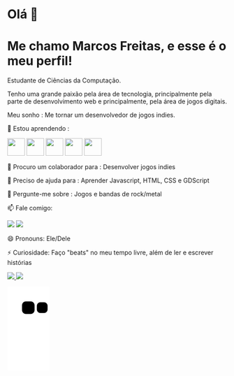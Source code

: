 # Olá 👋
# Me chamo Marcos Freitas, e esse é o meu perfil!

Estudante de Ciências da Computação.

Tenho uma grande paixão pela área de tecnologia, principalmente pela parte de desenvolvimento web e principalmente, pela área de jogos digitais.

Meu sonho : Me tornar um desenvolvedor de jogos indies.

🌱 Estou aprendendo : 

<img src="https://cdn.jsdelivr.net/gh/devicons/devicon/icons/javascript/javascript-original.svg" width="40" height="40"/>    <img src="https://cdn.jsdelivr.net/gh/devicons/devicon/icons/git/git-original.svg" width="40" height="40" /> <img src="https://cdn.jsdelivr.net/gh/devicons/devicon/icons/html5/html5-original.svg" width="40" height="40" />   <img src="https://cdn.jsdelivr.net/gh/devicons/devicon/icons/css3/css3-original.svg" width="40" height="40" /> <img src="https://cdn.jsdelivr.net/gh/devicons/devicon/icons/godot/godot-original.svg" width ="40" height = "40" />

👯 Procuro um colaborador para : Desenvolver jogos indies

🤔 Preciso de ajuda para : Aprender Javascript, HTML, CSS e GDScript

💬 Pergunte-me sobre : Jogos e bandas de rock/metal 

📫 Fale comigo: 

<div>
<a href="https://www.linkedin.com/in/marcosviniciuscruz/" target="_blank"><img src="https://img.shields.io/badge/-LinkedIn-%230077B5?style=for-the-badge&logo=linkedin&logoColor=white" target="_blank"></a>   
<a href="mailto:vinnycfreitas1@gmail.com" target="_blank"><img src="https://img.shields.io/badge/Gmail-D14836?style=for-the-badge&logo=gmail&logoColor=white" target="_blank"></a>
</div>

😄 Pronouns: Ele/Dele

⚡ Curiosidade: Faço "beats" no meu tempo livre, além de ler e escrever histórias

<div>
<a href="https://github.com/lordnerd">
<img height="180em" src="https://github-readme-stats.vercel.app/api/top-langs/?username=lordnerd&layout=compact&langs_count=7&theme=dracula"/>
<img height="180em" src="https://github-readme-stats.vercel.app/api?username=lordnerd&show_icons=true&theme=dracula&include_all_commits=true&count_private=true"/>
</div>

![Snake animation](https://github.com/lordnerd/lordnerd/blob/output/github-contribution-grid-snake.svg)

